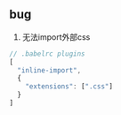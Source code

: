 ## bug

1. 无法import外部css

``` js
// .babelrc plugins
[
  "inline-import",
  {
    "extensions": [".css"]
  }
]
```